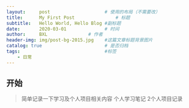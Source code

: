 ```yaml
---
layout:     post                    # 使用的布局（不需要改）
title:      My First Post               # 标题 
subtitle:   Hello World, Hello Blog #副标题
date:       2020-03-01              # 时间
author:     BXL               # 作者
header-img: img/post-bg-2015.jpg    #这篇文章标题背景图片
catalog: true                       # 是否归档
tags:                               #标签
    - 日常
---
```


## 开始
>简单记录一下学习及个人项目相关内容
个人学习笔记
2个人项目记录
